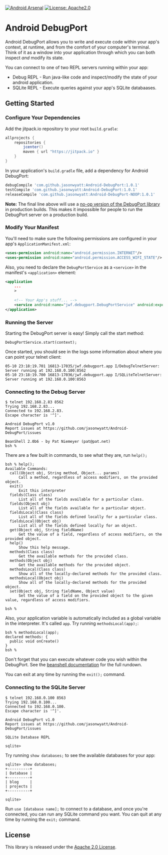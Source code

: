 [![Android Arsenal](https://img.shields.io/badge/Android%20Arsenal-Android--DebugPort-green.svg?style=true)](https://android-arsenal.com/details/1/3540) [![License: Apache2.0](https://img.shields.io/badge/style-apache%202.0-blue.svg?style=flat&label=license)](http://www.apache.org/licenses/LICENSE-2.0)

# Android DebugPort

Android DebugPort allows you to write and execute code within your app's context, at runtime, and from the comfort of your computer's terminal. Think of it as a window into your application through which you can both inspect _and_ modify its state.

You can connect to one of two REPL servers running within your app:

* Debug REPL - Run java-like code and inspect/modify the state of your android application.
* SQLite REPL - Execute queries against your app's SQLite databaases.

## Getting Started

### Configure Your Dependencies

Add the jitpack.io repository to your root `build.gradle`:

```groovy
allprojects {
    repositories {
        jcenter()
        maven { url "https://jitpack.io" }
    }
}
```

In your application's `build.gradle` file, add a dependency for Android DebugPort:

```groovy
debugCompile 'com.github.jasonwyatt:Android-DebugPort:1.0.1'
testCompile 'com.github.jasonwyatt:Android-DebugPort:1.0.1'
releaseCompile 'com.github.jasonwyatt:Android-DebugPort-NOOP:1.0.1'
```

**Note:** The final line above will use a [no-op version of the DebugPort library](https://github.com/jasonwyatt/Android-DebugPort-NOOP) in production builds. This makes it impossible for people to run the DebugPort server on a production build.
    
### Modify Your Manifest

You'll need to make sure the following permissions are configured in your app's `ApplicationManifest.xml`:

```xml
<uses-permission android:name="android.permission.INTERNET"/>
<uses-permission android:name="android.permission.ACCESS_WIFI_STATE"/>
```

Also, you need to declare the `DebugPortService` as a `<service>` in the manifest's `<application>` element:

```xml
<application
    ...
    >
    
    <!-- Your App's stuff... -->
    <service android:name="jwf.debugport.DebugPortService" android:exported="false" />
</application>
```

### Running the Server

Starting the DebugPort server is easy! Simply call the start method:

    DebugPortService.start(context);

Once started, you should see in the logs some information about where you can point your telnet client:
 
    05-10 23:18:19.701 16813-17035/jwf.debugport.app I/DebugTelnetServer: Server running at 192.168.0.100:8562
    05-10 23:18:19.700 16813-17036/jwf.debugport.app I/SQLiteTelnetServer: Server running at 192.168.0.100:8563
    
### Connecting to the Debug Server

    $ telnet 192.168.2.83 8562
    Trying 192.168.2.83...
    Connected to 192.168.2.83.
    Escape character is '^]'.

    Android DebugPort v1.0
    Report issues at https://github.com/jasonwyatt/Android-DebugPort/issues
    
    BeanShell 2.0b6 - by Pat Niemeyer (pat@pat.net)
    bsh %

There are a few built in commands, to see what they are, run `help();`
  
    bsh % help();
    Available Commands:
      call(Object obj, String method, Object... params)
          Call a method, regardless of access modifiers, on the provided object.
      exit()
          Exit this interpreter
      fields(Class class)
          List all of the fields available for a particular class.
      fields(Object obj)
          List all of the fields available for a particular object.
      fieldsLocal(Class class)
          List all of the fields defined locally for a particular class.
      fieldsLocal(Object obj)
          List all of the fields defined locally for an object.
      get(Object obj, String fieldName)
          Get the value of a field, regardless of access modifiers, on the provided object.
      help()
          Show this help message.
      methods(Class class)
          Get the available methods for the provided class.
      methods(Object obj)
          Get the available methods for the provided object.
      methodsLocal(Class class)
          Show all of the locally-declared methods for the provided class.
      methodsLocal(Object obj)
          Show all of the locally-declared methods for the provided object.
      set(Object obj, String fieldName, Object value)
          Set the value of a field on the provided object to the given value, regardless of access modifiers.
    
    bsh %

Also, your application variable is automatically included as a global variable in the interpreter. It's called `app`. Try running `methodsLocal(app);`:

    bsh % methodsLocal(app);
    declared methods: {
      public void onCreate()
    }
    bsh %

Don't forget that you can execute whatever code you wish within the DebugPort. See the [beanshell documentation](http://beanshell.org/manual/contents.html) for the full rundown.

You can exit at any time by running the `exit();` command.

### Connecting to the SQLite Server

    $ telnet 192.168.0.100 8563
    Trying 192.168.0.100...
    Connected to 192.168.0.100.
    Escape character is '^]'.

    Android DebugPort v1.0
    Report issues at https://github.com/jasonwyatt/Android-DebugPort/issues

    SQLite Database REPL

    sqlite>
    
Try running `show databases;` to see the available databases for your app:

    sqlite> show databases;
    +----------+
    | Database |
    +----------+
    | blog     |
    | projects |
    +----------+

    sqlite>

Run `use [database name];` to connect to a database, and once you're connected, you can run any SQLite command you want.  You can quit at any time by running the `exit;` command.

## License
This library is released under the [Apache 2.0 License](https://github.com/jasonwyatt/Android-DebugPort/blob/master/LICENCE).

